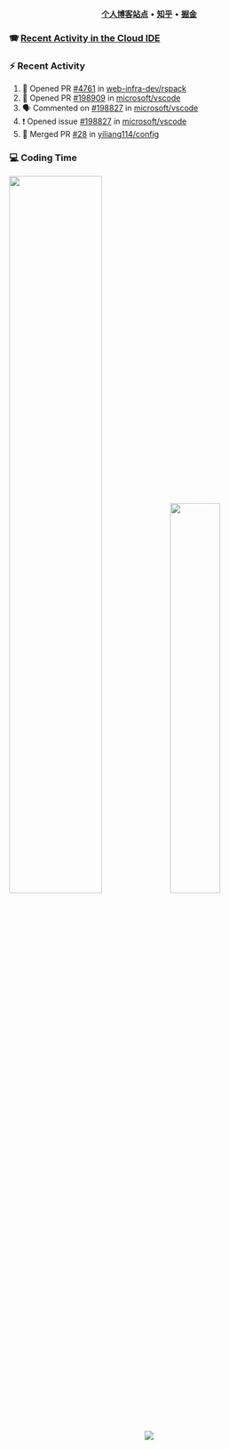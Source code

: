 <p align="center">
    <b><a href="https://yiliang.site">个人博客站点</a></b>
    •
    <b><a href="https://www.zhihu.com/people/Mrz2J">知乎</a></b>
    •
    <b><a href="https://juejin.im/user/2629687542813016">掘金</a></b>
</p>

### :accordion: [Recent Activity in the Cloud IDE](https://github.com/cloud-webide/.github)

### :zap: Recent Activity

<!--START_SECTION:activity-->

1. 💪 Opened PR [#4761](https://github.com/web-infra-dev/rspack/pull/4761) in [web-infra-dev/rspack](https://github.com/web-infra-dev/rspack)
2. 💪 Opened PR [#198909](https://github.com/microsoft/vscode/pull/198909) in [microsoft/vscode](https://github.com/microsoft/vscode)
3. 🗣 Commented on [#198827](https://github.com/microsoft/vscode/issues/198827#issuecomment-1822034529) in [microsoft/vscode](https://github.com/microsoft/vscode)
4. ❗ Opened issue [#198827](https://github.com/microsoft/vscode/issues/198827) in [microsoft/vscode](https://github.com/microsoft/vscode)
5. 🎉 Merged PR [#28](https://github.com/yiliang114/config/pull/28) in [yiliang114/config](https://github.com/yiliang114/config)

<!--END_SECTION:activity-->

### 💻 Coding Time

<img align="" width="57.5%" src="https://github-readme-stats.vercel.app/api?username=yiliang114&hide_title=true&hide_border=true&show_icons=true&include_all_commits=true&line_height=21&theme=vue-dark&border_radius=0" /><img align="" width="42.4%" src="https://github-readme-stats.vercel.app/api/top-langs/?username=yiliang114&hide_title=true&hide_border=true&layout=compact&theme=vue-dark&border_radius=0" />

<div align="center">
    <img src="https://github-readme-streak-stats.herokuapp.com/?user=yiliang114" />
</div>
